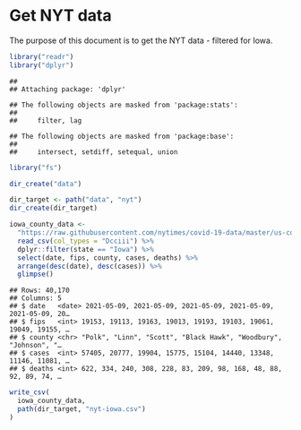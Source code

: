 Get NYT data
================

The purpose of this document is to get the NYT data - filtered for Iowa.

``` r
library("readr")
library("dplyr")
```

    ## 
    ## Attaching package: 'dplyr'

    ## The following objects are masked from 'package:stats':
    ## 
    ##     filter, lag

    ## The following objects are masked from 'package:base':
    ## 
    ##     intersect, setdiff, setequal, union

``` r
library("fs")
```

``` r
dir_create("data")

dir_target <- path("data", "nyt")
dir_create(dir_target)
```

``` r
iowa_county_data <- 
  "https://raw.githubusercontent.com/nytimes/covid-19-data/master/us-counties.csv" %>%
  read_csv(col_types = "Dcciii") %>%
  dplyr::filter(state == "Iowa") %>%
  select(date, fips, county, cases, deaths) %>%
  arrange(desc(date), desc(cases)) %>%
  glimpse()
```

    ## Rows: 40,170
    ## Columns: 5
    ## $ date   <date> 2021-05-09, 2021-05-09, 2021-05-09, 2021-05-09, 2021-05-09, 20…
    ## $ fips   <int> 19153, 19113, 19163, 19013, 19193, 19103, 19061, 19049, 19155, …
    ## $ county <chr> "Polk", "Linn", "Scott", "Black Hawk", "Woodbury", "Johnson", "…
    ## $ cases  <int> 57405, 20777, 19904, 15775, 15104, 14440, 13348, 11146, 11081, …
    ## $ deaths <int> 622, 334, 240, 308, 228, 83, 209, 98, 168, 48, 88, 92, 89, 74, …

``` r
write_csv(
  iowa_county_data,
  path(dir_target, "nyt-iowa.csv")
)
```
